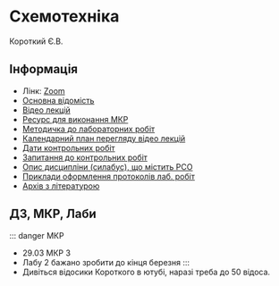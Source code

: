 # Схемотехніка

Короткий Є.В.

##  Інформація

* Лінк: [Zoom](https://us02web.zoom.us/j/6135055400)
* [Основна відомість](http://tiny.cc/bv14vz)
* [Відео лекцій](http://tiny.cc/nv14vz)
* [Ресурс для виконання МКР](https://courses.itarts.org/courses/course-v1:KPI+6.002x+2020_T1/)
* [Методичка до лабораторних робіт](http://tiny.cc/sv14vz)
* [Календарний план перегляду відео лекцій](http://tiny.cc/yv14vz)
* [Дати контрольних робіт](http://tiny.cc/0w14vz)
* [Запитання до контрольних робіт](http://tiny.cc/wv14vz)
* [Опис дисципліни (силабус), що містить РСО](http://tiny.cc/fv14vz)
* [Приклади оформлення протоколів лаб. робіт](http://tiny.cc/bw14vz)
* [Архів з літературою](http://tiny.cc/iv14vz )

## ДЗ, МКР, Лаби

::: danger МКР
* 29.03 МКР 3 
* Лабу 2 бажано зробити до кінця березня
:::
* Дивіться відосики Короткого в ютубі, наразі треба до 50 відоса.